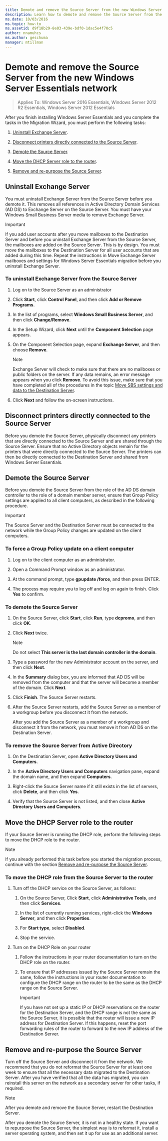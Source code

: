 ```yaml
---
title: Demote and remove the Source Server from the new Windows Server Essentials network
description: Learn how to demote and remove the Source Server from the new Windows Server Essentials network.
ms.date: 10/03/2016
ms.topic: how-to
ms.assetid: d9f18b29-8e03-439e-bdf0-1dac5e4f70c5
author: nnamuhcs
ms.author: geschuma
manager: mtillman
---
```


# Demote and remove the Source Server from the new Windows Server Essentials network

> Applies To: Windows Server 2016 Essentials, Windows Server 2012 R2 Essentials, Windows Server 2012 Essentials

After you finish installing Windows Server Essentials and you complete the tasks in the Migration Wizard, you must perform the following tasks:

1. [Uninstall Exchange Server](#uninstall-exchange-server).

2. [Disconnect printers directly connected to the Source Server](#disconnect-printers-directly-connected-to-the-source-server).

3. [Demote the Source Server](#demote-the-source-server).

4. [Move the DHCP Server role to the router](#move-the-dhcp-server-role-to-the-router).

5. [Remove and re-purpose the Source Server](#remove-and-re-purpose-the-source-server).

## Uninstall Exchange Server

You must uninstall Exchange Server from the Source Server before you demote it. This removes all references in Active Directory Domain Services (AD DS) to Exchange Server on the Source Server. You must have your Windows Small Business Server media to remove Exchange Server.

> [!IMPORTANT]
> If you add user accounts after you move mailboxes to the Destination Server and before you uninstall Exchange Server from the Source Server, the mailboxes are added on the Source Server. This is by design. You must move the mailboxes to the Destination Server for all user accounts that are added during this time. Repeat the instructions in Move Exchange Server mailboxes and settings for Windows Server Essentials migration before you uninstall Exchange Server.

### To uninstall Exchange Server from the Source Server

1. Log on to the Source Server as an administrator

2. Click **Start**, click **Control Panel**, and then click **Add or Remove Programs**.

3. In the list of programs, select **Windows Small Business Server**, and then click **Change/Remove**.

4. In the Setup Wizard, click **Next** until the **Component Selection** page appears.

5. On the Component Selection page, expand **Exchange Server**, and then choose **Remove**.

   > [!NOTE]
   > Exchange Server will check to make sure that there are no mailboxes or public folders on the server. If any data remains, an error message appears when you click **Remove**. To avoid this issue, make sure that you have completed all of the procedures in the topic [Move SBS settings and data to the Destination Server](Move-Windows-SBS-2008-to-the-Destination-Server-for-migration.md).

6. Click **Next** and follow the on-screen instructions.

## Disconnect printers directly connected to the Source Server

Before you demote the Source Server, physically disconnect any printers that are directly connected to the Source Server and are shared through the Source Server. Ensure that no Active Directory objects remain for the printers that were directly connected to the Source Server. The printers can then be directly connected to the Destination Server and shared from Windows Server Essentials.

## Demote the Source Server

Before you demote the Source Server from the role of the AD DS domain controller to the role of a domain member server, ensure that Group Policy settings are applied to all client computers, as described in the following procedure.

> [!IMPORTANT]
> The Source Server and the Destination Server must be connected to the network while the Group Policy changes are updated on the client computers.

### To force a Group Policy update on a client computer

1. Log on to the client computer as an administrator.

2. Open a Command Prompt window as an administrator.

3. At the command prompt, type **gpupdate /force**, and then press ENTER.

4. The process may require you to log off and log on again to finish. Click **Yes** to confirm.

### To demote the Source Server

1. On the Source Server, click **Start**, click **Run**, type **dcpromo**, and then click **OK**.

2. Click **Next** twice.

   > [!NOTE]
   > Do not select **This server is the last domain controller in the domain**.

3. Type a password for the new Administrator account on the server, and then click **Next**.

4. In the **Summary** dialog box, you are informed that AD DS will be removed from the computer and that the server will become a member of the domain. Click **Next**.

5. Click **Finish**. The Source Server restarts.

6. After the Source Server restarts, add the Source Server as a member of a workgroup before you disconnect it from the network.

   After you add the Source Server as a member of a workgroup and disconnect it from the network, you must remove it from AD DS on the Destination Server.

### To remove the Source Server from Active Directory

1. On the Destination Server, open **Active Directory Users and Computers**.

2. In the **Active Directory Users and Computers** navigation pane, expand the domain name, and then expand **Computers**.

3. Right-click the Source Server name if it still exists in the list of servers, click **Delete**, and then click **Yes**.

4. Verify that the Source Server is not listed, and then close **Active Directory Users and Computers**.

## Move the DHCP Server role to the router

If your Source Server is running the DHCP role, perform the following steps to move the DHCP role to the router.

> [!NOTE]
> If you already performed this task before you started the migration process, continue with the section [Remove and re-purpose the Source Server](#remove-and-re-purpose-the-source-server).

### To move the DHCP role from the Source Server to the router

1. Turn off the DHCP service on the Source Server, as follows:

   1. On the Source Server, Click **Start**, click **Administrative Tools**, and then click **Services**.

   2. In the list of currently running services, right-click the **Windows Server**, and then click **Properties**.

   3. For **Start type**, select **Disabled**.

   4. Stop the service.

2. Turn on the DHCP Role on your router

   1. Follow the instructions in your router documentation to turn on the DHCP role on the router.

   2. To ensure that IP addresses issued by the Source Server remain the same, follow the instructions in your router documentation to configure the DHCP range on the router to be the same as the DHCP range on the Source Server.

      > [!IMPORTANT]
      > If you have not set up a static IP or DHCP reservations on the router for the Destination Server, and the DHCP range is not the same as the Source Server, it is possible that the router will issue a new IP address for Destination Server. If this happens, reset the port forwarding rules of the router to forward to the new IP address of the Destination Server.

## Remove and re-purpose the Source Server

Turn off the Source Server and disconnect it from the network. We recommend that you do not reformat the Source Server for at least one week to ensure that all the necessary data migrated to the Destination Server. After you have verified that all the data has migrated, you can reinstall this server on the network as a secondary server for other tasks, if required.

> [!NOTE]
> After you demote and remove the Source Server, restart the Destination Server.

After you demote the Source Server, it is not in a healthy state. If you want to repurpose the Source Server, the simplest way is to reformat it, install a server operating system, and then set it up for use as an additional server.